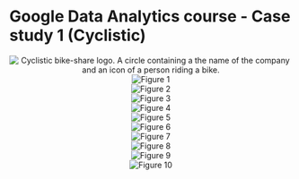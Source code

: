 # Google Data Analytics course - Case study 1 (Cyclistic)
<div align="center">
 <picture>
  <source media="(prefers-color-scheme: dark)" srcset="https://github.com/user-attachments/assets/9bb3c33a-0410-40a1-9c46-f3b34e07eafd">
  <source media="(prefers-color-scheme: light)" srcset="https://github.com/user-attachments/assets/9bb3c33a-0410-40a1-9c46-f3b34e07eafd">
  <img alt="Cyclistic bike-share logo. A circle containing a the name of the company and an icon of a person riding a bike." src="https://github.com/user-attachments/assets/9bb3c33a-0410-40a1-9c46-f3b34e07eafd">
 </picture>
</div>



<div align="center">
 <picture>
  <source media="(prefers-color-scheme: dark)" srcset="https://github.com/user-attachments/assets/3b6e712b-fcc8-4e26-9819-88744c2530d9">
  <source media="(prefers-color-scheme: light)" srcset="https://github.com/user-attachments/assets/3b6e712b-fcc8-4e26-9819-88744c2530d9">
  <img alt="Figure 1" src="https://github.com/user-attachments/assets/3b6e712b-fcc8-4e26-9819-88744c2530d9">
 </picture>
</div>
<div align="center">
 <picture>
  <source media="(prefers-color-scheme: dark)" srcset="https://github.com/user-attachments/assets/9fc28e73-4737-466a-aa38-9e6203c3de43">
  <source media="(prefers-color-scheme: light)" srcset="https://github.com/user-attachments/assets/9fc28e73-4737-466a-aa38-9e6203c3de43">
  <img alt="Figure 2" src="https://github.com/user-attachments/assets/9fc28e73-4737-466a-aa38-9e6203c3de43">
 </picture>
</div>
<div align="center">
 <picture>
  <source media="(prefers-color-scheme: dark)" srcset="https://github.com/user-attachments/assets/95f1df59-9b69-412f-a27f-ca462f5e3680">
  <source media="(prefers-color-scheme: light)" srcset="https://github.com/user-attachments/assets/95f1df59-9b69-412f-a27f-ca462f5e3680">
  <img alt="Figure 3" src="https://github.com/user-attachments/assets/95f1df59-9b69-412f-a27f-ca462f5e3680">
 </picture>
</div>
<div align="center">
 <picture>
  <source media="(prefers-color-scheme: dark)" srcset="https://github.com/user-attachments/assets/c185c29e-de51-42c9-84bc-cd3f152f3206">
  <source media="(prefers-color-scheme: light)" srcset="https://github.com/user-attachments/assets/c185c29e-de51-42c9-84bc-cd3f152f3206">
  <img alt="Figure 4" src="https://github.com/user-attachments/assets/c185c29e-de51-42c9-84bc-cd3f152f3206">
 </picture>
</div>
<div align="center">
 <picture>
  <source media="(prefers-color-scheme: dark)" srcset="https://github.com/user-attachments/assets/f12b0218-eb47-433e-a53c-6b7086aac279">
  <source media="(prefers-color-scheme: light)" srcset="https://github.com/user-attachments/assets/f12b0218-eb47-433e-a53c-6b7086aac279">
  <img alt="Figure 5" src="https://github.com/user-attachments/assets/f12b0218-eb47-433e-a53c-6b7086aac279">
 </picture>
</div>
<div align="center">
 <picture>
  <source media="(prefers-color-scheme: dark)" srcset="https://github.com/user-attachments/assets/327693e7-e17c-43ef-a0a2-9c341534ce2d">
  <source media="(prefers-color-scheme: light)" srcset="https://github.com/user-attachments/assets/327693e7-e17c-43ef-a0a2-9c341534ce2d">
  <img alt="Figure 6" src="https://github.com/user-attachments/assets/327693e7-e17c-43ef-a0a2-9c341534ce2d">
 </picture>
</div>
<div align="center">
 <picture>
  <source media="(prefers-color-scheme: dark)" srcset="https://github.com/user-attachments/assets/7e90b492-b0c2-4c83-91e0-dcee19010578">
  <source media="(prefers-color-scheme: light)" srcset="https://github.com/user-attachments/assets/7e90b492-b0c2-4c83-91e0-dcee19010578">
  <img alt="Figure 7" src="https://github.com/user-attachments/assets/7e90b492-b0c2-4c83-91e0-dcee19010578">
 </picture>
</div>
<div align="center">
 <picture>
  <source media="(prefers-color-scheme: dark)" srcset="https://github.com/user-attachments/assets/c44f7563-1db6-47a7-87a7-9d54d07f8db7">
  <source media="(prefers-color-scheme: light)" srcset="https://github.com/user-attachments/assets/c44f7563-1db6-47a7-87a7-9d54d07f8db7">
  <img alt="Figure 8" src="https://github.com/user-attachments/assets/c44f7563-1db6-47a7-87a7-9d54d07f8db7">
 </picture>
</div>
<div align="center">
 <picture>
  <source media="(prefers-color-scheme: dark)" srcset="https://github.com/user-attachments/assets/abb6d63c-b73b-4057-ade4-cff12ecaf1c0">
  <source media="(prefers-color-scheme: light)" srcset="https://github.com/user-attachments/assets/abb6d63c-b73b-4057-ade4-cff12ecaf1c0">
  <img alt="Figure 9" src="https://github.com/user-attachments/assets/abb6d63c-b73b-4057-ade4-cff12ecaf1c0">
 </picture>
</div>
<div align="center">
 <picture>
  <source media="(prefers-color-scheme: dark)" srcset="https://github.com/user-attachments/assets/e817c2ee-c8ce-499a-9536-e7bfcf2da86f">
  <source media="(prefers-color-scheme: light)" srcset="https://github.com/user-attachments/assets/e817c2ee-c8ce-499a-9536-e7bfcf2da86f">
  <img alt="Figure 10" src="https://github.com/user-attachments/assets/e817c2ee-c8ce-499a-9536-e7bfcf2da86f">
 </picture>
</div>
